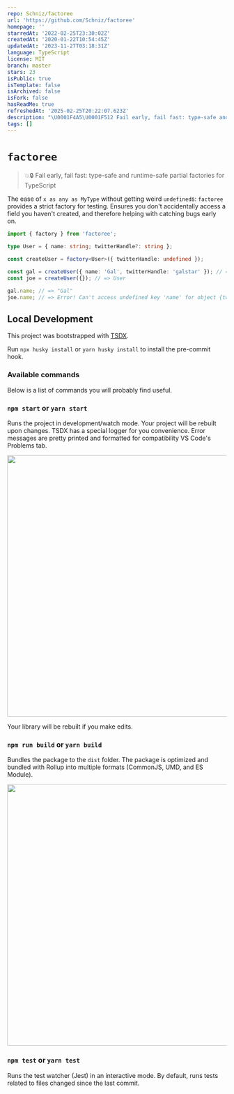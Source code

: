```yaml
---
repo: Schniz/factoree
url: 'https://github.com/Schniz/factoree'
homepage: ''
starredAt: '2022-02-25T23:30:02Z'
createdAt: '2020-01-22T10:54:45Z'
updatedAt: '2023-11-27T03:18:31Z'
language: TypeScript
license: MIT
branch: master
stars: 23
isPublic: true
isTemplate: false
isArchived: false
isFork: false
hasReadMe: true
refreshedAt: '2025-02-25T20:22:07.623Z'
description: "\U0001F4A5\U0001F512 Fail early, fail fast: type-safe and runtime-safe partial factories for TypeScript"
tags: []
---
```


# `factoree`

> 💥🔒 Fail early, fail fast: type-safe and runtime-safe partial factories for TypeScript

The ease of `x as any as MyType` without getting weird `undefined`s: `factoree` provides a strict factory for testing. Ensures you don't accidentally access a field you haven't created, and therefore helping with catching bugs early on.

```ts
import { factory } from 'factoree';

type User = { name: string; twitterHandle?: string };

const createUser = factory<User>({ twitterHandle: undefined });

const gal = createUser({ name: 'Gal', twitterHandle: 'galstar' }); // => User
const joe = createUser({}); // => User

gal.name; // => "Gal"
joe.name; // => Error! Can't access undefined key 'name' for object {twitterHandle: undefined}
```

## Local Development

This project was bootstrapped with [TSDX](https://github.com/jaredpalmer/tsdx).

Run `npx husky install` or `yarn husky install` to install the pre-commit hook.

### Available commands

Below is a list of commands you will probably find useful.

### `npm start` or `yarn start`

Runs the project in development/watch mode. Your project will be rebuilt upon changes. TSDX has a special logger for you convenience. Error messages are pretty printed and formatted for compatibility VS Code's Problems tab.

<img src="https://user-images.githubusercontent.com/4060187/52168303-574d3a00-26f6-11e9-9f3b-71dbec9ebfcb.gif" width="600" />

Your library will be rebuilt if you make edits.

### `npm run build` or `yarn build`

Bundles the package to the `dist` folder.
The package is optimized and bundled with Rollup into multiple formats (CommonJS, UMD, and ES Module).

<img src="https://user-images.githubusercontent.com/4060187/52168322-a98e5b00-26f6-11e9-8cf6-222d716b75ef.gif" width="600" />

### `npm test` or `yarn test`

Runs the test watcher (Jest) in an interactive mode.
By default, runs tests related to files changed since the last commit.
